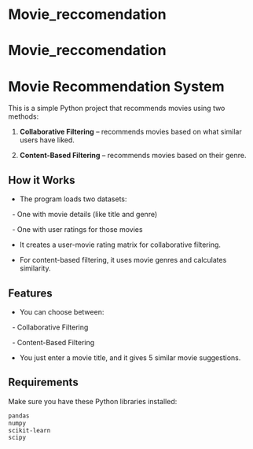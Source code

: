 # Movie_reccomendation
# Movie_reccomendation

# Movie Recommendation System



This is a simple Python project that recommends movies using two methods:

1. **Collaborative Filtering** – recommends movies based on what similar users have liked.

2. **Content-Based Filtering** – recommends movies based on their genre.



## How it Works



- The program loads two datasets:

  - One with movie details (like title and genre)

  - One with user ratings for those movies

- It creates a user-movie rating matrix for collaborative filtering.

- For content-based filtering, it uses movie genres and calculates similarity.



## Features



- You can choose between:

  - Collaborative Filtering

  - Content-Based Filtering

- You just enter a movie title, and it gives 5 similar movie suggestions.


## Requirements

Make sure you have these Python libraries installed:
```bash
pandas
numpy
scikit-learn
scipy
